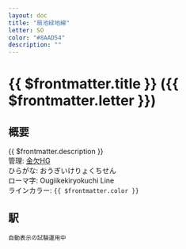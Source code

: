 ```yaml
---
layout: doc
title: "扇池緑地線"
letter: SO
color: "#8AAD54"
description: ""
---
```


# {{ $frontmatter.title }} ({{ $frontmatter.letter }})

## 概要
{{ $frontmatter.description }}  
管理: [金欠HG](/company/kinketsuHG/)  
ひらがな: おうぎいけりょくちせん  
ローマ字: Ougiikekiryokuchi Line  
ラインカラー: <span :style="{backgroundColor: $frontmatter.color, display: 'inline-block', width: '0.75em', height: '0.75em', border: `1px solid #1b1b1f`, marginRight: '0.25em'}" />`{{ $frontmatter.color }}`


## 駅
<small>自動表示の試験運用中</small>
<Stations />